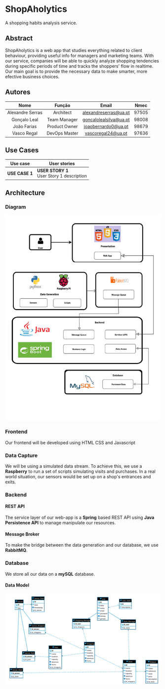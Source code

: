 # ShopAholytics
A shopping habits analysis service.

## Abstract

ShopAholytics is a web app that studies everything related to client behaviour, providing useful info for managers and marketing teams. With our service, companies will be able to quickly analyze shopping tendencies during specific periods of time and tracks the shoppers' flow in realtime. Our main goal is to provide the necessary data to make smarter, more efective business choices.


## Autores

| Nome | Função | Email | Nmec |
| :---: | :---: | :---: | :---: |
| Alexandre Serras | Architect | alexandreserras@ua.pt | 97505 |
| Gonçalo Leal | Team Manager | goncalolealsilva@ua.pt | 98008 |
| João Farias | Product Owner | joaobernardo0@ua.pt | 98679 |
| Vasco Regal | DevOps Master | vascoregal24@ua.pt | 97636 |

## Use Cases

| Use case | User stories |
|--|--|
| **USE CASE 1**| **USER STORY 1**<br/> User Story 1 description|

## Architecture

### Diagram

![architecture](Schemas/architecture.png)

### Frontend

Our frontend will be developed using HTML CSS and Javascript

### Data Capture

We will be using a simulated data stream. To achieve this, we use a **Raspberry** to run a set of scripts simulating visits and purchases.
In a real world situation, our sensors would be set up on a shop's entrances and exits.

### Backend

#### REST API

The service layer of our web-app is a **Spring** based REST API using **Java Persistence API** to manage manipulate our resources.

#### Message Broker

To make the bridge between the data generation and our database, we use **RabbitMQ**.

### Database

We store all our data on a **mySQL** database.

#### Data Model

![databaseDiagram](Schemas/database.png)




